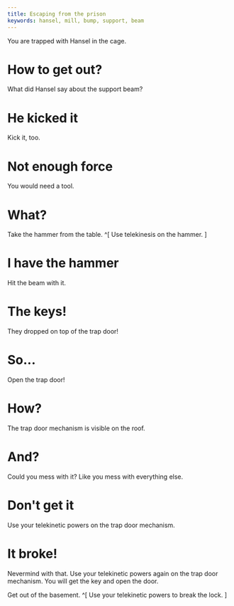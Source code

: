 ```yaml
---
title: Escaping from the prison
keywords: hansel, mill, bump, support, beam
---
```


You are trapped with Hansel in the cage.

# How to get out?
What did Hansel say about the support beam?

# He kicked it
Kick it, too.

# Not enough force
You would need a tool.

# What?
Take the hammer from the table. ^[ Use telekinesis on the hammer. ]

# I have the hammer
Hit the beam with it.

# The keys!
They dropped on top of the trap door!

# So...
Open the trap door!

# How?
The trap door mechanism is visible on the roof.

# And?
Could you mess with it? Like you mess with everything else.

# Don't get it
Use your telekinetic powers on the trap door mechanism.

# It broke!
Nevermind with that. Use your telekinetic powers again on the trap door mechanism. You will get the key and open the door.

Get out of the basement. ^[ Use your telekinetic powers to break the lock. ]
